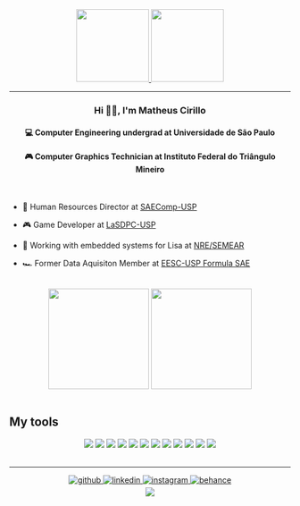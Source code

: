 <div align="center">
  <a href="https://github.com/cirillom/c-template-project" target="_blank">
  <img height="130em" src="https://github-readme-stats.vercel.app/api/pin/?username=cirillom&repo=c-template-project&theme=codeSTACKr&hide_border=true">
  </a>
  <a href="https://github.com/cirillom/ParaSempreSenna" target="_blank">
  <img height="130em" src="https://github-readme-stats.vercel.app/api/pin/?username=cirillom&repo=ParaSempreSenna&theme=codeSTACKr&hide_border=true">
  </a>
</div>


---

### <div align="center">Hi 👋🏻, I'm Matheus Cirillo</div>  

#### <div align="center"> 💻 Computer Engineering undergrad at Universidade de São Paulo </div>
#### <div align="center"> 🎮 Computer Graphics Technician at Instituto Federal do Triângulo Mineiro </div>

<br/>

- 👥 Human Resources Director at [SAEComp-USP](https://www.instagram.com/saecomp.ec/)

- 🎮 Game Developer at [LaSDPC-USP](http://lasdpc.icmc.usp.br/)

- 🤖 Working with embedded systems for Lisa at [NRE/SEMEAR](https://github.com/Grupo-SEMEAR-USP)

- 🏎️ Former Data Aquisiton Member at [EESC-USP Formula SAE](https://formula.eesc.usp.br/)
  

<br/>  

<div align="center">
<img height="180em" src="https://github-readme-stats.vercel.app/api?username=cirillom&show_icons=true&theme=codeSTACKr&count_private=true&hide_border=true" align="center" />
<img height="180em" src="https://github-readme-stats.vercel.app/api/top-langs/?username=cirillom&show_icons=true&theme=codeSTACKr&hide_border=true&layout=compact" align="center" />
</div>  

<br/>

<!---
https://github.com/Ileriayo/markdown-badges#badges
-->

## My tools

<div align="center">
  <img src="https://img.shields.io/badge/c%23-%23239120.svg?style=for-the-badge&logo=c-sharp&logoColor=white">
  <img src="https://img.shields.io/badge/unity-%23000000.svg?style=for-the-badge&logo=unity&logoColor=white">
  <img src="https://img.shields.io/badge/C-00599C?style=for-the-badge&logo=c&logoColor=white">
  <img src="https://img.shields.io/badge/-Arduino-00979D?style=for-the-badge&logo=Arduino&logoColor=white">
  <img src="https://img.shields.io/badge/C%2B%2B-00599C?style=for-the-badge&logo=c%2B%2B&logoColor=white">
  <img src="https://img.shields.io/badge/Visual_Studio_Code-0078D4?style=for-the-badge&logo=visual%20studio%20code&logoColor=white">
  <img src="https://img.shields.io/badge/GIT-E44C30?style=for-the-badge&logo=git&logoColor=white">
  <img src="https://img.shields.io/badge/github-%23121011.svg?style=for-the-badge&logo=github&logoColor=white">
  <img src="https://img.shields.io/badge/Python-3776AB?style=for-the-badge&logo=python&logoColor=white">
  <img src="https://img.shields.io/badge/java-%23ED8B00.svg?style=for-the-badge&logo=java&logoColor=white")
  <img src="https://img.shields.io/badge/Shell_Script-121011?style=for-the-badge&logo=gnu-bash&logoColor=white">
  <img src="https://img.shields.io/badge/Markdown-000000?style=for-the-badge&logo=markdown&logoColor=white">
  <img src="https://img.shields.io/badge/Ubuntu-E95420?style=for-the-badge&logo=ubuntu&logoColor=white">
 </div>
<br/>  

---

<div align="center">
<a href="https://github.com/cirillom" target="_blank">
<img src=https://img.shields.io/badge/github-%2324292e.svg?&style=for-the-badge&logo=github&logoColor=white alt=github style="margin-bottom: 5px;" />
</a>
<a href="https://linkedin.com/in/cirillomatheus" target="_blank">
<img src=https://img.shields.io/badge/linkedin-%231E77B5.svg?&style=for-the-badge&logo=linkedin&logoColor=white alt=linkedin style="margin-bottom: 5px;" />
</a>
<a href="https://instagram.com/cirillo_matheus" target="_blank">
<img src=https://img.shields.io/badge/instagram-%23000000.svg?&style=for-the-badge&logo=instagram&logoColor=white alt=instagram style="margin-bottom: 5px;" />
</a>
<a href="https://www.behance.net/matheuscirillo" target="_blank">
<img src=https://img.shields.io/badge/behance-%23191919.svg?&style=for-the-badge&logo=behance&logoColor=white alt=behance style="margin-bottom: 5px;" />
</a>  
</div>  

<div align="center">
<img src="https://komarev.com/ghpvc/?username=cirillom&&style=flat-square" align="center" />
</div>  

<br />
